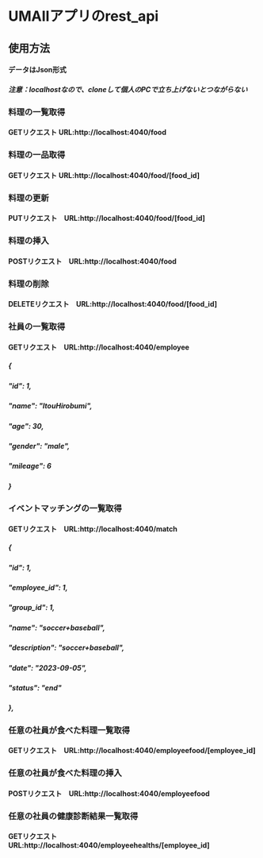 # UMAIIアプリのrest_api

## 使用方法

#### データはJson形式
#### *注意：localhostなので、cloneして個人のPCで立ち上げないとつながらない*
### 料理の一覧取得

#### GETリクエスト URL:http://localhost:4040/food

### 料理の一品取得

#### GETリクエスト URL:http://localhost:4040/food/[food_id]

### 料理の更新

#### PUTリクエスト　URL:http://localhost:4040/food/[food_id]

### 料理の挿入

#### POSTリクエスト　URL:http://localhost:4040/food

### 料理の削除

#### DELETEリクエスト　URL:http://localhost:4040/food/[food_id]

### 社員の一覧取得

#### GETリクエスト　URL:http://localhost:4040/employee

#####    {
#####        "id": 1,
#####        "name": "ItouHirobumi",
#####        "age": 30,
#####        "gender": "male",
#####        "mileage": 6
#####    }

### イベントマッチングの一覧取得

#### GETリクエスト　URL:http://localhost:4040/match

#####     {
#####        "id": 1,
#####        "employee_id": 1,
#####        "group_id": 1,
#####        "name": "soccer+baseball",
#####        "description": "soccer+baseball",
#####        "date": "2023-09-05",
#####        "status": "end"
#####    },

### 任意の社員が食べた料理一覧取得

#### GETリクエスト　URL:http://localhost:4040/employeefood/[employee_id]

### 任意の社員が食べた料理の挿入

#### POSTリクエスト　URL:http://localhost:4040/employeefood

### 任意の社員の健康診断結果一覧取得

#### GETリクエスト　URL:http://localhost:4040/employeehealths/[employee_id]

